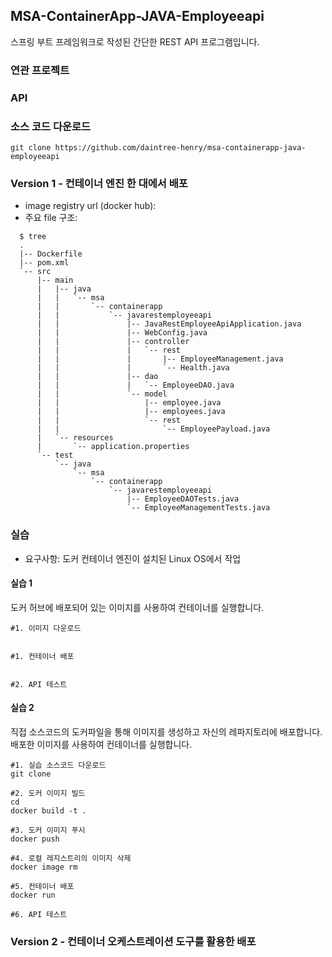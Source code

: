 ## MSA-ContainerApp-JAVA-Employeeapi
스프링 부트 프레임워크로 작성된 간단한 REST API 프로그램입니다.

### 연관 프로젝트

### API

### 소스 코드 다운로드
```shell
git clone https://github.com/daintree-henry/msa-containerapp-java-employeeapi
```

### Version 1 - 컨테이너 엔진 한 대에서 배포
- image registry url (docker hub): 
- 주요 file 구조:
```shell
  $ tree
  .
  |-- Dockerfile
  |-- pom.xml
  `-- src
      |-- main
      |   |-- java
      |   |   `-- msa
      |   |       `-- containerapp
      |   |           `-- javarestemployeeapi
      |   |               |-- JavaRestEmployeeApiApplication.java
      |   |               |-- WebConfig.java
      |   |               |-- controller
      |   |               |   `-- rest
      |   |               |       |-- EmployeeManagement.java
      |   |               |       `-- Health.java
      |   |               |-- dao
      |   |               |   `-- EmployeeDAO.java
      |   |               `-- model
      |   |                   |-- employee.java
      |   |                   |-- employees.java
      |   |                   `-- rest
      |   |                       `-- EmployeePayload.java
      |   `-- resources
      |       `-- application.properties
      `-- test
          `-- java
              `-- msa
                  `-- containerapp
                      `-- javarestemployeeapi
                          |-- EmployeeDAOTests.java
                          `-- EmployeeManagementTests.java
```

### 실습
- 요구사항: 도커 컨테이너 엔진이 설치된 Linux OS에서 작업

#### 실습 1
도커 허브에 배포되어 있는 이미지를 사용하여 컨테이너를 실행합니다.
```shell
#1. 이미지 다운로드


#1. 컨테이너 배포


#2. API 테스트

```

#### 실습 2
직접 소스코드의 도커파일을 통해 이미지를 생성하고 자신의 레파지토리에 배포합니다.
배포한 이미지를 사용하여 컨테이너를 실행합니다.
```shell
#1. 실습 소스코드 다운로드
git clone 

#2. 도커 이미지 빌드
cd 
docker build -t .

#3. 도커 이미지 푸시
docker push 

#4. 로컬 레지스트리의 이미지 삭제
docker image rm 

#5. 컨테이너 배포
docker run 

#6. API 테스트

```

### Version 2 - 컨테이너 오케스트레이션 도구를 활용한 배포

